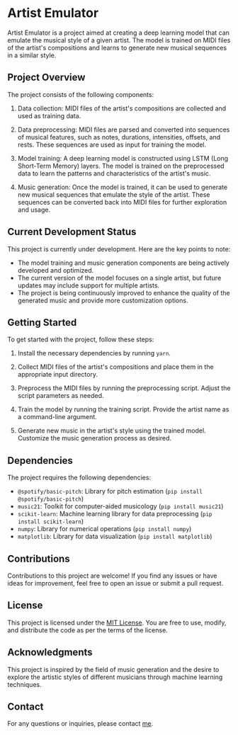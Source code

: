 # Artist Emulator

Artist Emulator is a project aimed at creating a deep learning model that can emulate the musical style of a given artist. The model is trained on MIDI files of the artist's compositions and learns to generate new musical sequences in a similar style.

## Project Overview

The project consists of the following components:

1. Data collection: MIDI files of the artist's compositions are collected and used as training data.

2. Data preprocessing: MIDI files are parsed and converted into sequences of musical features, such as notes, durations, intensities, offsets, and rests. These sequences are used as input for training the model.

3. Model training: A deep learning model is constructed using LSTM (Long Short-Term Memory) layers. The model is trained on the preprocessed data to learn the patterns and characteristics of the artist's music.

4. Music generation: Once the model is trained, it can be used to generate new musical sequences that emulate the style of the artist. These sequences can be converted back into MIDI files for further exploration and usage.

## Current Development Status

This project is currently under development. Here are the key points to note:

- The model training and music generation components are being actively developed and optimized.
- The current version of the model focuses on a single artist, but future updates may include support for multiple artists.
- The project is being continuously improved to enhance the quality of the generated music and provide more customization options.

## Getting Started

To get started with the project, follow these steps:

1. Install the necessary dependencies by running `yarn`.

2. Collect MIDI files of the artist's compositions and place them in the appropriate input directory.

3. Preprocess the MIDI files by running the preprocessing script. Adjust the script parameters as needed.

4. Train the model by running the training script. Provide the artist name as a command-line argument.

5. Generate new music in the artist's style using the trained model. Customize the music generation process as desired.

## Dependencies

The project requires the following dependencies:

- `@spotify/basic-pitch`: Library for pitch estimation (`pip install @spotify/basic-pitch`)
- `music21`: Toolkit for computer-aided musicology (`pip install music21`)
- `scikit-learn`: Machine learning library for data preprocessing (`pip install scikit-learn`)
- `numpy`: Library for numerical operations (`pip install numpy`)
- `matplotlib`: Library for data visualization (`pip install matplotlib`)

## Contributions

Contributions to this project are welcome! If you find any issues or have ideas for improvement, feel free to open an issue or submit a pull request.

## License

This project is licensed under the [MIT License](LICENSE). You are free to use, modify, and distribute the code as per the terms of the license.

## Acknowledgments

This project is inspired by the field of music generation and the desire to explore the artistic styles of different musicians through machine learning techniques.

## Contact

For any questions or inquiries, please contact [me](mailto:micahkepe@.com).

